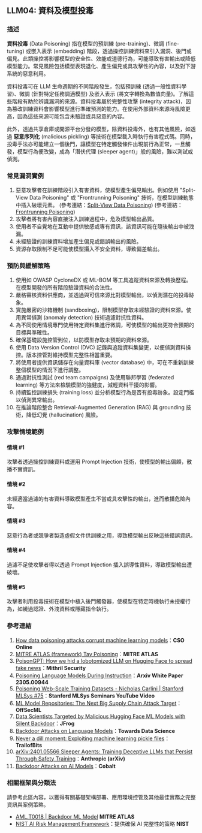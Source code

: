 ## LLM04: 資料及模型投毒

### 描述

**資料投毒** (Data Poisoning) 指在模型的預訓練 (pre-training)、微調 (fine-tuning) 或嵌入表示 (embedding) 階段，透過操控訓練資料來引入漏洞、後門或偏見。此類操控將影響模型的安全性、效能或道德行為，可能導致有害輸出或降低模型能力。常見風險包括模型表現退化、產生偏見或具攻擊性的內容，以及對下游系統的惡意利用。

資料投毒可在 LLM 生命週期的不同階段發生，包括預訓練 (透過一般性資料學習)、微調 (針對特定任務調適模型) 及嵌入表示 (將文字轉換為數值向量)。了解這些階段有助於辨識漏洞的來源。資料投毒屬於完整性攻擊 (integrity attack)，因為篡改訓練資料會影響模型進行準確預測的能力。在使用外部資料來源時風險更高，因為這些來源可能包含未驗證或具惡意的內容。

此外，透過共享倉庫或開源平台分發的模型，除資料投毒外，也有其他風險，如透過 **惡意序列化** (malicious pickling) 等技術在模型載入時執行有害程式碼。同時，投毒手法亦可能建立一個後門，讓模型在特定觸發條件出現前行為正常，一旦觸發，模型行為便改變，成為「潛伏代理 (sleeper agent)」般的風險，難以測試或偵測。

### 常見漏洞實例

1. 惡意攻擊者在訓練階段引入有害資料，使模型產生偏見輸出。例如使用 "Split-View Data Poisoning" 或 "Frontrunning Poisoning" 技術，在模型訓練動態中插入破壞元素。
    (參考連結：[Split-View Data Poisoning](https://github.com/GangGreenTemperTatum/speaking/blob/main/dc604/hacker-summer-camp-23/Ads%20_%20Poisoning%20Web%20Training%20Datasets%20_%20Flow%20Diagram%20-%20Exploit%201%20Split-View%20Data%20Poisoning.jpeg))
    (參考連結：[Frontrunning Poisoning](https://github.com/GangGreenTemperTatum/speaking/blob/main/dc604/hacker-summer-camp-23/Ads%20_%20Poisoning%20Web%20Training%20Datasets%20_%20Flow%20Diagram%20-%20Exploit%202%20Frontrunning%20Data%20Poisoning.jpeg))
2. 攻擊者將有害內容直接注入訓練過程中，危及模型輸出品質。
3. 使用者不自覺地在互動中提供敏感或專有資訊，該資訊可能在隨後輸出中被洩漏。
4. 未經驗證的訓練資料增加產生偏見或錯誤輸出的風險。
5. 資源存取限制不足可能使模型攝入不安全資料，導致偏差輸出。

### 預防與緩解策略

1. 使用如 OWASP CycloneDX 或 ML-BOM 等工具追蹤資料來源及轉換歷程。在模型開發的所有階段驗證資料的合法性。
2. 嚴格審核資料供應商，並透過與可信來源比對模型輸出，以偵測潛在的投毒跡象。
3. 實施嚴密的沙箱機制 (sandboxing)，限制模型存取未經驗證的資料來源。使用異常偵測 (anomaly detection) 技術過濾對抗性資料。
4. 為不同使用情境專門使用特定資料集進行微調，可使模型的輸出更符合預期的目標與準確性。
5. 確保基礎設施控管到位，以防模型存取未預期的資料來源。
6. 使用 Data Version Control (DVC) 記錄與追蹤資料集變更，以便偵測資料操控。版本控管對維持模型完整性相當重要。
7. 將使用者提供資訊儲存在向量資料庫 (vector database) 中，可在不重新訓練整個模型的情況下進行調整。
8. 通過對抗性測試 (red team campaigns) 及使用聯邦學習 (federated learning) 等方法來檢驗模型的強健度，減輕資料干擾的影響。
9. 持續監控訓練損失 (training loss) 並分析模型行為是否有投毒跡象。設定門檻以偵測異常輸出。
10. 在推論階段整合 Retrieval-Augmented Generation (RAG) 與 grounding 技術，降低幻覺 (hallucination) 風險。

### 攻擊情境範例

#### 情境 #1

  攻擊者透過操控訓練資料或運用 Prompt Injection 技術，使模型的輸出偏頗，散播不實資訊。

#### 情境 #2

  未經適當過濾的有害資料導致模型產生不當或具攻擊性的輸出，進而散播危險內容。

#### 情境 #3

  惡意行為者或競爭者製造虛假文件供訓練之用，導致模型輸出反映這些錯誤資訊。

#### 情境 #4

  過濾不足使攻擊者得以透過 Prompt Injection 插入誤導性資料，導致模型輸出遭破壞。

#### 情境 #5

  攻擊者利用投毒技術在模型中植入後門觸發器，使模型在特定時機執行未授權行為，如繞過認證、外洩資料或隱藏指令執行。

### 參考連結

1. [How data poisoning attacks corrupt machine learning models](https://www.csoonline.com/article/3613932/how-data-poisoning-attacks-corrupt-machine-learning-models.html)：**CSO Online**
2. [MITRE ATLAS (framework) Tay Poisoning](https://atlas.mitre.org/studies/AML.CS0009/)：**MITRE ATLAS**
3. [PoisonGPT: How we hid a lobotomized LLM on Hugging Face to spread fake news](https://blog.mithrilsecurity.io/poisongpt-how-we-hid-a-lobotomized-llm-on-hugging-face-to-spread-fake-news/)：**Mithril Security**
4. [Poisoning Language Models During Instruction](https://arxiv.org/abs/2305.00944)：**Arxiv White Paper 2305.00944**
5. [Poisoning Web-Scale Training Datasets - Nicholas Carlini | Stanford MLSys #75](https://www.youtube.com/watch?v=h9jf1ikcGyk)：**Stanford MLSys Seminars YouTube Video**
6. [ML Model Repositories: The Next Big Supply Chain Attack Target](https://www.darkreading.com/cloud-security/ml-model-repositories-next-big-supply-chain-attack-target)：**OffSecML**
7. [Data Scientists Targeted by Malicious Hugging Face ML Models with Silent Backdoor](https://jfrog.com/blog/data-scientists-targeted-by-malicious-hugging-face-ml-models-with-silent-backdoor/)：**JFrog**
8. [Backdoor Attacks on Language Models](https://towardsdatascience.com/backdoor-attacks-on-language-models-can-we-trust-our-models-weights-73108f9dcb1f)：**Towards Data Science**
9. [Never a dill moment: Exploiting machine learning pickle files](https://blog.trailofbits.com/2021/03/15/never-a-dill-moment-exploiting-machine-learning-pickle-files/)：**TrailofBits**
10. [arXiv:2401.05566 Sleeper Agents: Training Deceptive LLMs that Persist Through Safety Training](https://www.anthropic.com/news/sleeper-agents-training-deceptive-llms-that-persist-through-safety-training)：**Anthropic (arXiv)**
11. [Backdoor Attacks on AI Models](https://www.cobalt.io/blog/backdoor-attacks-on-ai-models)：**Cobalt**

### 相關框架與分類法

請參考此區內容，以獲得有關基礎架構部署、應用環境控管及其他最佳實務之完整資訊與案例策略。

- [AML.T0018 | Backdoor ML Model](https://atlas.mitre.org/techniques/AML.T0018) **MITRE ATLAS**
- [NIST AI Risk Management Framework](https://www.nist.gov/itl/ai-risk-management-framework)：提供確保 AI 完整性的策略 **NIST**
